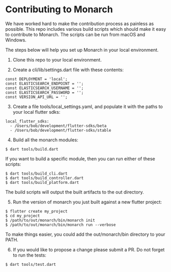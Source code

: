 # Contributing to Monarch

We have worked hard to make the contribution process as painless as possible.
This repo includes various build scripts which should make it easy to contribute
to Monarch. The scripts can be run from macOS and Windows.

The steps below will help you set up Monarch in your local environment.

1. Clone this repo to your local environment.

2. Create a cli/lib/settings.dart file with these contents:
```
const DEPLOYMENT = 'local';
const ELASTICSEARCH_ENDPOINT = '';
const ELASTICSEARCH_USERNAME = '';
const ELASTICSEARCH_PASSWORD = '';
const VERSION_API_URL = '';
```

3. Create a file tools/local_settings.yaml, and populate it with the paths to your 
   local flutter sdks:
```
local_flutter_sdks:
  - /Users/bob/development/flutter-sdks/beta
  - /Users/bob/development/flutter-sdks/stable
```

4. Build all the monarch modules:
```
$ dart tools/build.dart
```

If you want to build a specific module, then you can run either of these scripts:
```
$ dart tools/build_cli.dart
$ dart tools/build_controller.dart
$ dart tools/build_platform.dart 
```

The build scripts will output the built artifacts to the out directory.

5. Run the version of monarch you just built against a new flutter project:
```
$ flutter create my_project
$ cd my_project
$ /path/to/out/monarch/bin/monarch init
$ /path/to/out/monarch/bin/monarch run --verbose
```

To make things easier, you could add the out/monarch/bin directory to your PATH.

6. If you would like to propose a change please submit a PR. Do not forget
to run the tests:
```
$ dart tools/test.dart
```
